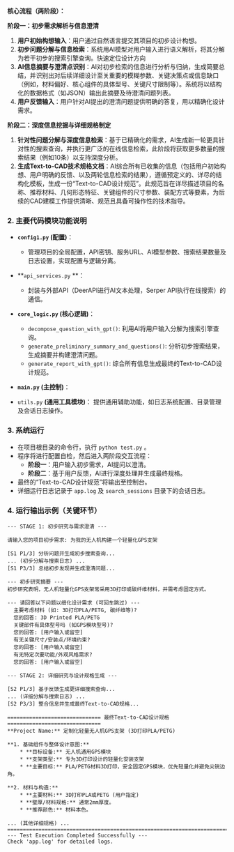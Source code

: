 **核心流程（两阶段）：**

**阶段一：初步需求解析与信息澄清**
1.  **用户初始构想输入**：用户通过自然语言提交其项目的初步设计构想。
2.  **初步问题分解与信息检索**：系统用AI模型对用户输入进行语义解析，将其分解为若干初步的搜索引擎查询。快速定位设计方向
2.  **AI信息摘要与澄清点识别**：AI对初步检索的信息进行分析与归纳，生成简要总结，并识别出对后续详细设计至关重要的模糊参数、关键决策点或信息缺口（例如，材料偏好、核心组件的具体型号、关键尺寸限制等）。系统将以结构化的数据格式（如JSON）输出此摘要及待澄清问题列表。
4.  **用户反馈输入**：用户针对AI提出的澄清问题提供明确的答复，用以精确化设计需求。

**阶段二：深度信息挖掘与详细规格制定**

1.  **针对性问题分解与深度信息检索**：基于已精确化的需求，AI生成新一轮更具针对性的搜索查询，并执行更广泛的在线信息检索，此阶段将获取更多数量的搜索结果（例如10条）以支持深度分析。
2.  **生成Text-to-CAD技术规格文档**：AI综合所有已收集的信息（包括用户初始构想、用户明确的反馈、以及两轮信息检索的结果），遵循预定义的、详尽的结构化模板，生成一份“Text-to-CAD设计规范”。此规范旨在详尽描述项目的名称、推荐材料、几何形态特征、关键组件的尺寸参数、装配方式等要素，为后续的CAD建模工作提供清晰、规范且具备可操作性的技术指导。



### 2. 主要代码模块功能说明

- **`config1.py` (配置)**：
  - 管理项目的全局配置，API密钥、服务URL、AI模型参数、搜索结果数量及日志设置，实现配置与逻辑分离。
  
- **`api_services.py` **：
  
  - 封装与外部API（DeerAPI进行AI文本处理，Serper API执行在线搜索）的通信。
  
- **`core_logic.py` (核心逻辑)**：
  
  - `decompose_question_with_gpt()`: 利用AI将用户输入分解为搜索引擎查询。
  - `generate_preliminary_summary_and_questions()`: 分析初步搜索结果，生成摘要并构建澄清问题。
  - `generate_report_with_gpt()`: 综合所有信息生成最终的Text-to-CAD设计规范。
  
- **`main.py` (主控制)**：

- `utils.py` **(通用工具模块)**： 提供通用辅助功能，如日志系统配置、目录管理及会话日志操作。

  

### 3. 系统运行

- 在项目根目录的命令行，执行 `python test.py` 。
- 程序将进行配置自检，然后进入两阶段交互流程：
  - **阶段一**：用户输入初步需求，AI提问以澄清。
  - **阶段二**：基于用户反馈，AI进行深度处理并生成最终规格。
- 最终的“Text-to-CAD设计规范”将输出至控制台。
- 详细运行日志记录于 `app.log` 及 `search_sessions` 目录下的会话日志。

### 4. 运行输出示例（关键环节）

```
--- STAGE 1: 初步研究与需求澄清 ---

请输入您的项目初步需求: 为我的无人机构建一个轻量化GPS支架

[S1 P1/3] 分析问题并生成初步搜索查询...
... (初步分解与搜索日志) ...
[S1 P3/3] 总结初步发现并生成澄清问题...

--- 初步研究摘要 ---
初步研究表明，无人机轻量化GPS支架常采用3D打印或碳纤维材料，并需考虑固定方式。

--- 请回答以下问题以细化设计需求 (可回车跳过) ---
  主要考虑材料 (如: 3D打印PLA/PETG, 碳纤维等)?
  您的回答: 3D Printed PLA/PETG
  关键部件有具体型号吗 (如GPS模块型号)?
  您的回答: [用户输入或留空]
  有无关键尺寸/安装点/环境约束?
  您的回答: [用户输入或留空]
  有无特定次要功能/外观风格需求?
  您的回答: [用户输入或留空]

--- STAGE 2: 详细研究与设计规格生成 ---

[S2 P1/3] 基于反馈生成更详细搜索查询...
... (详细分解与搜索日志) ...
[S2 P3/3] 整合信息并生成最终Text-to-CAD规格...

============================== 最终Text-to-CAD设计规格 ==============================
**Project Name:** 定制化轻量无人机GPS支架 (3D打印PLA/PETG)

**1. 基础组件与整体设计意图:**
    * **目标设备:** 无人机通用GPS模块
    * **支架类型:** 专为3D打印设计的轻量化安装支架
    * **主要目标:** PLA/PETG材料3D打印，安全固定GPS模块，优先轻量化并避免尖锐边角。

**2. 材料与构造:**
    * **主要材料:** 3D打印PLA或PETG (用户指定)
    * **壁厚/材料规格:** 通常2mm厚度。
    * **推荐颜色:** 材料本色。

... (其他详细规格) ...
=================================================================================
--- Test Execution Completed Successfully ---
Check 'app.log' for detailed logs.
```
